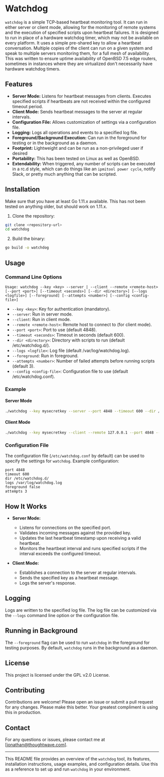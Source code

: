 
# Watchdog

`watchdog` is a simple TCP-based heartbeat monitoring tool. It can run in either server or client mode, allowing for the monitoring of remote systems and the execution of specified scripts upon heartbeat failures.  It is designed to run in place of a hardware watchdog timer, which may not be available on every platform.  It uses a simple pre-shared key to allow a heartbeat conversation.  Multiple copies of the client can run on a given system and speak to multiple servers monitoring them, for a full mesh of availability.  This was written to ensure uptime availability of OpenBSD 7.5 edge routers, sometimes in instances where they are virtualized don't necessarily have hardware watchdog timers.

## Features

- **Server Mode:** Listens for heartbeat messages from clients. Executes specified scripts if heartbeats are not received within the configured timeout period.
- **Client Mode:** Sends heartbeat messages to the server at regular intervals.
- **Configuration File:** Allows customization of settings via a configuration file.
- **Logging:** Logs all operations and events to a specified log file.
- **Foreground/Background Execution:** Can run in the foreground for testing or in the background as a daemon.
- **Footprint:** Lightweight and can be run as a non-privileged user if desired
- **Portability:** This has been tested on Linux as well as OpenBSD.
- **Extendability:** When triggered, any number of scripts can be executed in a rc.d style, which can do things like an `ipmitool power cycle`, notify Slack, or pretty much anything that can be scripted.

## Installation

Make sure that you have at least Go 1.11.x available.  This has not been tested on anything older, but should work on 1.11.x.

1. Clone the repository:

```sh
git clone <repository-url>
cd watchdog
```

2. Build the binary:

```sh
go build -o watchdog
```

## Usage

### Command Line Options

```
Usage: watchdog --key <key> --server | --client --remote <remote-host> [--port <port>] [--timeout <seconds>] [--dir <directory>] [--logs <logfile>] [--foreground] [--attempts <number>] [--config <config-file>]
```

- `--key <key>`: Key for authentication (mandatory).
- `--server`: Run in server mode.
- `--client`: Run in client mode.
- `--remote <remote-host>`: Remote host to connect to (for client mode).
- `--port <port>`: Port to use (default 4848).
- `--timeout <seconds>`: Timeout in seconds (default 600).
- `--dir <directory>`: Directory with scripts to run (default /etc/watchdog.d/).
- `--logs <logfile>`: Log file (default /var/log/watchdog.log).
- `--foreground`: Run in foreground.
- `--attempts <number>`: Number of failed attempts before running scripts (default 3).
- `--config <config-file>`: Configuration file to use (default /etc/watchdog.conf).

### Example

#### Server Mode

```sh
./watchdog --key mysecretkey --server --port 4848 --timeout 600 --dir /etc/watchdog.d/ --logs /var/log/watchdog.log --foreground
```

#### Client Mode

```sh
./watchdog --key mysecretkey --client --remote 127.0.0.1 --port 4848 --timeout 600 --logs /var/log/watchdog.log --foreground
```

### Configuration File

The configuration file (`/etc/watchdog.conf` by default) can be used to specify the settings for `watchdog`. Example configuration:

```
port 4848
timeout 600
dir /etc/watchdog.d/
logs /var/log/watchdog.log
foreground false
attempts 3
```

## How It Works

- **Server Mode:**
  - Listens for connections on the specified port.
  - Validates incoming messages against the provided key.
  - Updates the last heartbeat timestamp upon receiving a valid heartbeat.
  - Monitors the heartbeat interval and runs specified scripts if the interval exceeds the configured timeout.

- **Client Mode:**
  - Establishes a connection to the server at regular intervals.
  - Sends the specified key as a heartbeat message.
  - Logs the server's response.

## Logging

Logs are written to the specified log file. The log file can be customized via the `--logs` command line option or the configuration file.

## Running in Background

The `--foreground` flag can be used to run `watchdog` in the foreground for testing purposes. By default, `watchdog` runs in the background as a daemon.

## License

This project is licensed under the GPL v2.0 License.

## Contributing

Contributions are welcome! Please open an issue or submit a pull request for any changes.  Please make this better.  Your greatest compliment is using this in production.

## Contact

For any questions or issues, please contact me at [jonathan@thoughtwave.com].

---

This README file provides an overview of the `watchdog` tool, its features, installation instructions, usage examples, and configuration details. Use this as a reference to set up and run `watchdog` in your environment.
